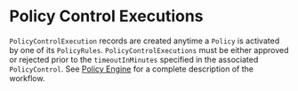 # Policy Control Executions

`PolicyControlExecution` records are created anytime a `Policy` is activated by one of its `PolicyRules`.  `PolicyControlExecutions` must be either approved or rejected prior to the `timeoutInMinutes` specified in the associated `PolicyControl`.  See [Policy Engine](../../../../getting-started/PolicyEngineIntro.md) for a complete description of the workflow.&#x20;
